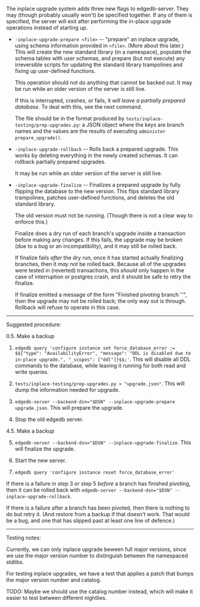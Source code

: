 The inplace upgrade system adds three new flags to edgedb-server. They may (though probably usually won't) be specified together. If any of them is specified, the server will exit after performing the in-place upgrade operations instead of starting up.

 * ``-inplace-upgrade-prepare <file>`` -- "prepare" an inplace upgrade, using schema information provided in ``<file>``. (More about this later.) This will create the new standard library (in a namespace), populate the schema tables with user schemas, and prepare (but not execute) any irreversible scripts for updating the standard library trampolines and fixing up user-defined functions.

   This operation should not do anything that cannot be backed out.
   It may be run while an older version of the server is still live.

   If this is interrupted, crashes, or fails, it *will leave a partially prepared database*. To deal with this, see the next command.

   The file should be in the format produced by ``tests/inplace-testing/prep-upgrades.py``: a JSON object where the keys are branch names and the values are the results of executing ``administer prepare_upgrade()``.

 * ``-inplace-upgrade-rollback`` -- Rolls back a prepared upgrade.
   This works by deleting everything in the newly created schemas. It can rollback partially prepared upgrades.

   It may be run while an older version of the server is still live.

 * ``-inplace-upgrade-finalize`` -- Finalizes a prepared upgrade by fully flipping the database to the new version. This flips standard library trampolines, patches user-defined functions, and deletes the old standard library.

   The old version must not be running. (Though there is not a clear way to enforce this.)

   Finalize does a dry run of each branch's upgrade inside a transaction before making any changes. If this fails, the upgrade may be broken (due to a bug or an incompatibility), and it may still be rolled back.

   If finalize fails *after* the dry run, once it has started actually finalizing branches, then it *may not* be rolled back. Because all of the upgrades were tested in (reverted) transactions, this *should* only happen in the case of interruption or postgres crash, and it should be safe to retry the finalize.

   If finalize emitted a message of the form "Finished pivoting branch '<something>'", then the upgrade may not be rolled back; the only way out is through. Rollback will refuse to operate in this case.

-----

Suggested procedure:

0.5. Make a backup

1. ``edgedb query 'configure instance set force_database_error := $${"type": "AvailabilityError", "message": "DDL is disabled due to in-place upgrade.", "_scopes": ["ddl"]}$$;'``.
   This will disable all DDL commands to the database, while leaving it running for both read and write queries.

2. ``tests/inplace-testing/prep-upgrades.py > "upgrade.json"``.
   This will dump the information needed for upgrade.

3. ``edgedb-server --backend-dsn="$DSN" --inplace-upgrade-prepare upgrade.json``.
   This will prepare the upgrade.

4. Stop the old edgedb server.

4.5. Make a backup

5. ``edgedb-server --backend-dsn="$DSN" --inplace-upgrade-finalize``.
   This will finalize the upgrade.

6. Start the new server.

7. ``edgedb query 'configure instance reset force_database_error'``

If there is a failure in step 3 or step 5 *before* a branch has finished pivoting, then it can be rolled back with ``edgedb-server --backend-dsn="$DSN" --inplace-upgrade-rollback``.

If there is a failure after a branch has been pivoted, then there is nothing to do but retry it.
(And restore from a backup if that doesn't work. That would be a bug, and one that has slipped past at least one line of defence.)


----

Testing notes:

Currently, we can only inplace upgrade beween full major versions, since we use the major version number to distinguish between the namespaced stdlibs.

For testing inplace upgrades, we have a test that applies a patch that bumps the major version number and catalog.

TODO: Maybe we should use the catalog number instead, which will make it easier to test between different nightlies.
